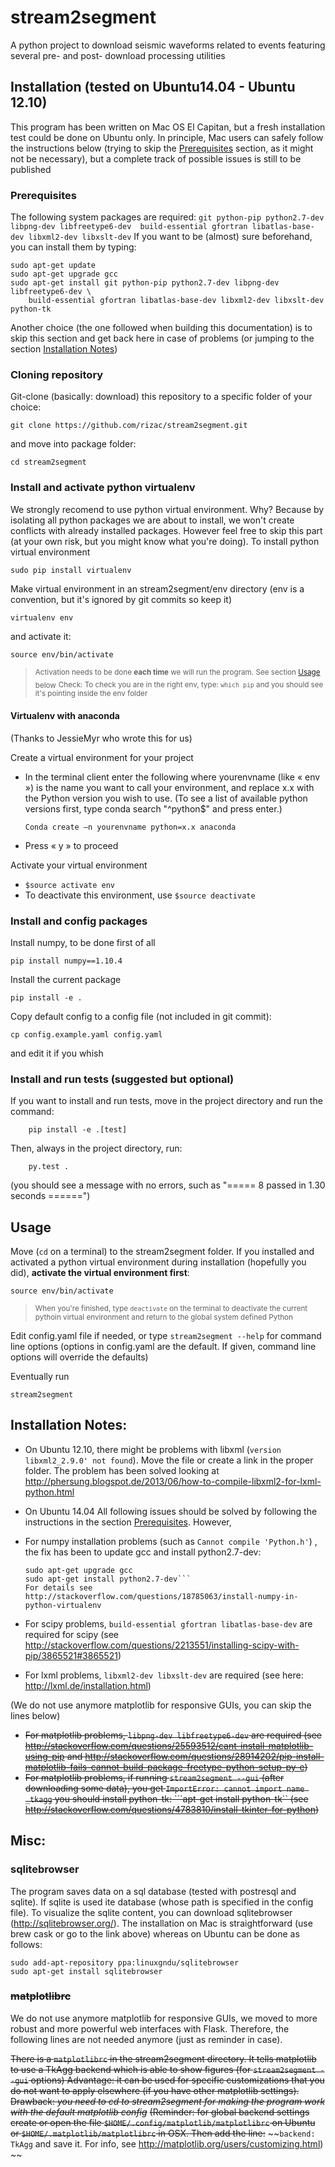 # stream2segment

A python project to download seismic waveforms related to events featuring several pre- and post- download processing utilities

## Installation (tested on Ubuntu14.04 - Ubuntu 12.10)

This program has been written on Mac OS El Capitan, but a fresh installation test could be done
on Ubuntu only. In principle, Mac users can safely follow the instructions below
(trying to skip the [Prerequisites](#prerequisites) section, as it might not be necessary),
but a complete track of possible issues is still to be published

### Prerequisites
The following system packages are required: `git python-pip python2.7-dev libpng-dev libfreetype6-dev 
build-essential gfortran libatlas-base-dev libxml2-dev libxslt-dev`
If you want to be (almost) sure beforehand, you can install them by typing:
```
sudo apt-get update
sudo apt-get upgrade gcc
sudo apt-get install git python-pip python2.7-dev libpng-dev libfreetype6-dev \
	build-essential gfortran libatlas-base-dev libxml2-dev libxslt-dev python-tk
```
Another choice (the one followed when building this documentation) is to skip this section and get back here in case of problems (or jumping to the section [Installation Notes](#installation-notes))

### Cloning repository

Git-clone (basically: download) this repository to a specific folder of your choice:
```
git clone https://github.com/rizac/stream2segment.git
```
and move into package folder:
```
cd stream2segment
```

### Install and activate python virtualenv

We strongly recomend to use python virtual environment. Why? Because by isolating all python packages we are about to install, we won't create conflicts with already installed packages. However feel free to skip this part (at your own risk, but you might know what you're doing). To install python virtual environment
```
sudo pip install virtualenv
```

Make virtual environment in an stream2segment/env directory (env is a convention, but it's ignored by git commits so keep it)
 ```
virtualenv env
 ```
and activate it:
 ```
 source env/bin/activate
 ```

> <sub>Activation needs to be done __each time__ we will run the program. See section [Usage](#usage) below</sub>
> <sub>Check: To check you are in the right env, type: `which pip` and you should see it's pointing inside the env folder</sub>


#### Virtualenv with anaconda

(Thanks to JessieMyr who wrote this for us)

Create a virtual environment for your project

  - In the terminal client enter the following where yourenvname (like « env ») is the name you want to call your environment, and replace x.x with the Python version you wish to use. (To see a list of available python versions first, type conda search "^python$" and press enter.)
	```
	Conda create –n yourenvname python=x.x anaconda
	```
  - Press « y » to proceed

Activate your virtual environment

  - ```$source activate env```
  - To deactivate this environment, use ```$source deactivate```


### Install and config packages

Install numpy, to be done first of all
```
pip install numpy==1.10.4
```

Install the current package
```
pip install -e .
```

Copy default config to a config file (not included in git commit):
```
cp config.example.yaml config.yaml
```
and edit it if you whish

### Install and run tests (suggested but **optional**)

If you want to install and run tests, move in the project directory and run the command:
```
	pip install -e .[test]
```

Then, always in the project directory, run:
```
	py.test .
```

(you should see a message with no errors, such as "===== 8 passed in 1.30 seconds ======")

## Usage

Move (`cd` on a terminal) to the stream2segment folder. If you installed and activated a python virtual environment during installation (hopefully you did), **activate the virtual environment first**:
```
source env/bin/activate
```

> <sub>When you're finished, type `deactivate` on the terminal to deactivate the current pythoin virtual environment and return to the global system defined Python</sub>

Edit config.yaml file if needed, or type ```stream2segment --help``` for command line options (options in config.yaml are the default. If given, command line options will override the defaults)

Eventually run
```
stream2segment
```


## Installation Notes:

- On Ubuntu 12.10, there might be problems with libxml (`version libxml2_2.9.0' not found`). 
Move the file or create a link in the proper folder. The problem has been solved looking at
http://phersung.blogspot.de/2013/06/how-to-compile-libxml2-for-lxml-python.html

- On Ubuntu 14.04 
All following issues should be solved by following the instructions in the section [Prerequisites](#prerequisites). However,
 - For numpy installation problems (such as `Cannot compile 'Python.h'`) , the fix
has been to update gcc and install python2.7-dev: 
	```sudo apt-get update
	sudo apt-get upgrade gcc
	sudo apt-get install python2.7-dev```
	For details see http://stackoverflow.com/questions/18785063/install-numpy-in-python-virtualenv
 - For scipy problems, `build-essential gfortran libatlas-base-dev` are required for scipy (see http://stackoverflow.com/questions/2213551/installing-scipy-with-pip/3865521#3865521)
 - For lxml problems, `libxml2-dev libxslt-dev` are required (see here: http://lxml.de/installation.html)

(We do not use anymore matplotlib for responsive GUIs, you can skip the lines below)
 - ~~For matplotlib problems, `libpng-dev libfreetype6-dev` are required (see http://stackoverflow.com/questions/25593512/cant-install-matplotlib-using-pip and http://stackoverflow.com/questions/28914202/pip-install-matplotlib-fails-cannot-build-package-freetype-python-setup-py-e)~~
 - ~~For matplotlib problems, if running `stream2segment --gui` (after downloading some data), you get `ImportError: cannot import name _tkagg` you should install python-tk: ```apt-get install python-tk`` (see http://stackoverflow.com/questions/4783810/install-tkinter-for-python)~~

## Misc:

### sqlitebrowser
The program saves data on a sql database (tested with postresql and sqlite). If sqlite is used ite database (whose path is specified in the config file). To visualize the sqlite content, you can download sqlitebrowser (http://sqlitebrowser.org/). The installation on Mac is straightforward (use brew cask or go to the link above) whereas on Ubuntu can be done as follows:
```
sudo add-apt-repository ppa:linuxgndu/sqlitebrowser
sudo apt-get install sqlitebrowser
```

### ~~matplotlibrc~~

We do not use anymore matplotlib for responsive GUIs, we moved to more robust and more powerful
web interfaces with Flask. Therefore, the following lines are not needed anymore (just as reminder in case).

~~There is a `matplotlibrc` in the stream2segment directory. It tells matplotlib to use a TkAgg backend which is able to show figures (for `stream2segment --gui` options) Advantage: it can be used for specific customizations that you do not want to apply elsewhere (if you have other matplotlib settings). Drawback: *you need to cd to stream2segment for making the program work with the default matplotlib config*~~
~~(Reminder: for global backend settings create or open the file  `$HOME/.config/matplotlib/matplotlibrc` on Ubuntu or `$HOME/.matplotlib/matplotlibrc` in OSX. Then add the line:~~
~~```backend: TkAgg``` and save it. For info, see http://matplotlib.org/users/customizing.html) ~~
